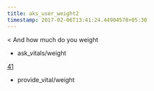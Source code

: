 ```yaml
---
title: aks_user_weight2
timestamp: 2017-02-06T13:41:24.44904578+05:30
---
```


< And how much do you weight
* ask_vitals/weight

[41](weight)
* provide_vital/weight
